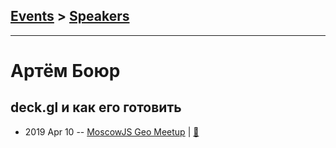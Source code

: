 ## [Events](../README.md) > [Speakers](../speakers.md)
---

# Артём Боюр

## deck.gl и как его готовить
- 2019 Apr 10 -- [MoscowJS Geo Meetup](https://www.youtube.com/watch?v=u8okeglO_9U)  | [:notebook:](https://cloud.mail.ru/public/nK8J/57UFuK2zQ)  
